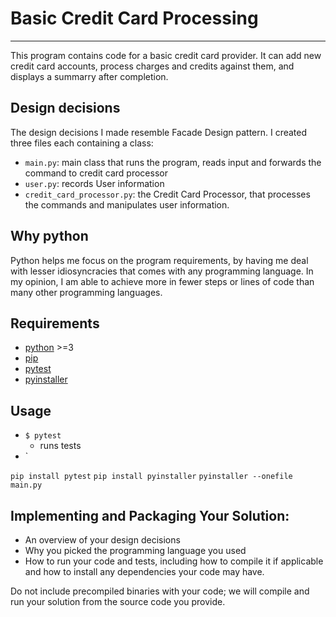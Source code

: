 # Basic Credit Card Processing

---

This program contains code for a basic credit card provider. It can add new credit card accounts, process charges and credits against them, and displays a summarry after completion.


## Design decisions

The design decisions I made resemble Facade Design pattern. I created three files each containing a class: 
- `main.py`: main class that runs the program, reads input and forwards the command to credit card processor 
- `user.py`: records User information
- `credit_card_processor.py`: the Credit Card Processor, that processes the commands and manipulates user information. 

## Why python

Python helps me focus on the program requirements, by having me deal with lesser idiosyncracies that comes with any programming language. In my opinion, I am able to achieve more in fewer steps or lines of code than many other programming languages.

## Requirements

- [python](https://www.python.org/) >=3
- [pip](https://pip.pypa.io/en/stable/)
- [pytest](https://docs.pytest.org/en/stable/)
- [pyinstaller](https://www.pyinstaller.org/)

## Usage

- `$ pytest`
  - runs tests
- `

`pip install pytest`
`pip install pyinstaller`
`pyinstaller --onefile main.py`

## Implementing and Packaging Your Solution:

- An overview of your design decisions
- Why you picked the programming language you used
- How to run your code and tests, including how to compile it if applicable and
  how to install any dependencies your code may have.

Do not include precompiled binaries with your code; we will compile and run
your solution from the source code you provide.
